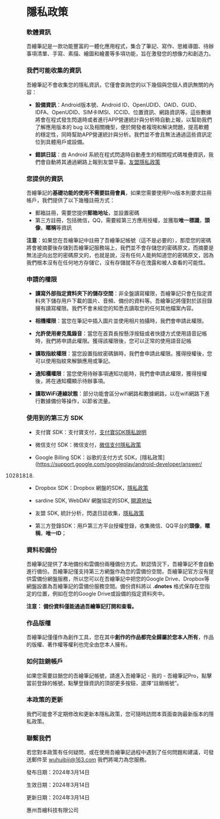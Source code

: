 # 隱私政策


### 軟體資訊

吾繪筆記是一款功能豐富的一體化應用程式，集合了筆記、寫作、思維導圖、待辦事項清單、手寫、素描、繪圖和繪畫等多項功能，旨在激發您的想像力和創造力。

### 我們可能收集的資訊
吾繪筆記不會收集您的隱私資訊，它僅會查詢您的以下幾個與您個人資訊無關的內容：

- **設備資訊**：Android版本號、Android ID、OpenUDID、OAID、GUID、IDFA、OpenUDID、SIM卡IMSI、ICCID、位置資訊、網路資訊等。這些數據將會在程式發生閃退時或者進行APP營運統計與分析時自動上報，以幫助我們了解應用版本的 bug 以及相關機型，便於開發者複現和解決問題，提高軟體的穩定性，同時幫助APP營運統計與分析。我們並不會且無法通過這些資訊定位到具體用戶或設備。

- **錯誤日誌**：由 Android 系統在程式閃退時自動產生的相關程式碼堆疊資訊，我們會自動將其通過網路上報到友盟平臺。[友盟隱私政策](https://www.umeng.com/page/policy)


### 您提供的資訊
吾繪筆記的**基礎功能的使用不需要註冊會員**，如果您需要使用Pro版本則要求註冊帳戶，我們提供了以下幾種註冊方式：

- 郵箱註冊，需要您提供**郵箱地址**，並設置密碼
- 第三方註冊，包括微信，QQ，需要經第三方應用授權，並獲取**唯一標識**，**頭像**，**暱稱**等資訊

**注意**：如果您在吾繪筆記中註冊了吾繪筆記帳號（這不是必要的），那麼您的密碼將會被摘要後存儲到吾繪筆記服務端上，我們並不會存儲您的密碼原文，而摘要是無法逆向出您的密碼原文的，也就是說，沒有任何人能夠知道您的密碼原文，因為我們根本沒有在任何地方存儲它，沒有存儲就不存在洩露和被人查看的可能性。

### 申請的權限
- **讀寫外部指定資料夾下的儲存空間**：非全盤讀寫權限，吾繪筆記只會在指定資料夾下儲存用戶下載的圖片、音頻、備份的資料等。吾繪筆記將僅對於該目錄擁有讀寫權限。我們不會未經您的知悉去讀取您的任何其他檔案內容。

- **相機權限**：當您在筆記中插入圖片並使用相片拍攝時，我們會申請此權限。

- **允許使用麥克風錄音**：當您在首頁長按懸浮按鈕或者快捷方式使用語音記帳時，我們將申請此權限。獲得該權限後，您可以正常的使用語音記帳

- **讀取指紋權限**：當您設置指紋密碼鎖時，我們會申請此權限。獲得授權後，您可以使用指紋來解鎖應用或筆記。

- **通知欄權限**：當您使用待辦事項通知功能時，我們會申請此權限，獲得授權後，將在通知欄顯示待辦事項。

- **讀取WiFi連線狀態**：部分功能會區分wifi網路和數據網路，以在wifi網路下進行數據備份等操作，以節省流量。

### 使用到的第三方 SDK
- 支付寶 SDK：支付寶支付，[支付寶SDK隱私說明](https://opendocs.alipay.com/open/54/01g6qm)

- 微信支付 SDK：微信支付，[微信支付隱私政策](https://www.tencent.com/zh-cn/privacy-policy.html)

- Google Billing SDK：谷歌的支付方式 SDK，[隱私政策](https://support.google.com/googleplay/android-developer/answer/

10281818)

- Dropbox SDK：Dropbox 網盤的SDK，[隱私政策](https://www.dropbox.com/privacy)

- sardine SDK, WebDAV 網盤協定的SDK, [開源地址](https://github.com/lookfirst/sardine)

- 友盟 SDK, 統計分析，閃退日誌收集，[隱私政策](https://www.umeng.com/page/policy)

- 第三方登錄SDK：用戶第三方平台授權登錄，收集微信、QQ平台的**頭像**，**暱稱**，**唯一ID**；

### 資料和備份
吾繪筆記提供了本地備份和雲備份兩種備份方式。默認情況下，吾繪筆記不會自動進行備份。吾繪筆記僅支持第三方網盤作為您的雲備份空間，吾繪筆記官方沒有提供雲備份網盤服務，所以您可以在吾繪筆記中把您的Google Drive、Dropbox等網盤設置為吾繪筆記的雲備份服務空間。備份資料將以 **.dnotes** 格式保存在您指定的位置，例如在您的Google Drive或設備的指定資料夾中。

**注意： 備份資料僅能通過吾繪筆記打開和查看。**


### 作品版權
吾繪筆記僅僅作為創作工具，您在其中**創作的作品都完全歸屬於您本人所有**，作品的版權、著作權等權利也完全由您本人擁有。

### 如何註銷帳戶
如果您需要註銷您的吾繪筆記帳號，請進入吾繪筆記 - 我的 - 吾繪筆記Pro，點擊當前登錄的帳號，點擊登錄資訊的頂部更多按鈕，選擇“註銷帳號”。

### 本政策的更新
我們可能會不定期修改和更新本隱私政策，您可隨時訪問本頁面查詢最新版本的隱私政策。

### 聯繫我們
若您對本政策有任何疑問，或在使用吾繪筆記過程中遇到了任何問題和建議，可發送郵件至 wuhuibiji@163.com 我們將竭力為您服務。



發布日期：2024年3月14日

生效日期：2024年3月14日

更新日期：2024年3月14日

惠州吾繪科技有限公司